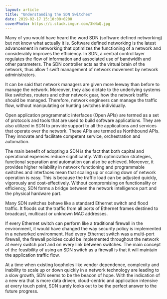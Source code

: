 ```yaml
---
layout: article
title: "Understanding the SDN Switches"
date: 2019-02-17 15:10:00+0200
coverPhoto: https://i.stack.imgur.com/3kNaQ.jpg
---
```


Many of you would have heard the word SDN (software defined networking) but not know what actually it is. Software defined networking is the latest advancement in networking that optimizes the functioning of a network and considerably improves the efficiency. In SDN, a central control layer regulates the flow of information and associated use of bandwidth and other parameters. The SDN controller acts as the virtual brain of the network, thus allow f swift management of network movement by network administrators.

It can be said that network managers are given more leeway than before to manage the network. Moreover, they also dictate to the underlying systems like switches, routers and other network gear, how the network traffic should be managed. Therefore, network engineers can manage the traffic flow, without manipulating or hunting switches individually.

Open application programmatic interfaces (Open APIs) are termed as a set of protocols and tools that are used to build software applications. They are also utilized in SDN to provide support to all the applications and services that operate over the network. These APIs are termed as Northbound APIs. They innovate and facilitate competent service, orchestration and automation.

The main benefit of adopting a SDN is the fact that both capital and operational expenses reduce significantly. With optimization strategies, functional separation and automation can also be achieved. Moreover, it provides higher reliability in network functioning and programmable switches and interfaces mean that scaling up or scaling down of network operation is easy. This is because the traffic load can be adjusted quickly, vigorously and cost-effectively. Without compromising on functionality or efficiency, SDN forms a bridge between the network intelligence part and the physical hardware part.

Many SDN switches behave like a standard Ethernet switch and flood traffic. It floods out the traffic from all ports of Ethernet frames destined to broadcast, multicast or unknown MAC addresses.

If every Ethernet switch can perform like a traditional firewall in the environment, it would have changed the way security policy is implemented in a networked environment. Had every Ethernet switch was a multi-port firewall, the firewall policies could be implemented throughout the network at every switch port and on every link between switches. The main concept of the feasibility of using an SDN switch as a firewall is that it will maintain the application traffic flow.

At a time when existing loopholes like vendor dependence, complexity and inability to scale up or down quickly in a network technology are leading to a slow growth, SDN seems to be the beacon of hope. With the indication of a new era that is more data driven, cloud-centric and application intensive at every touch point, SDN surely looks out to be the perfect answer to the future progress.

